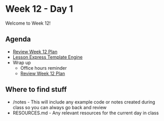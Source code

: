 # Week 12 - Day 1

Welcome to Week 12!

## Agenda

- [Review Week 12 Plan](https://learn.digitalcrafts.com/flex/#_11-13-backend-foundations)
- [Lesson Express Template Engine](https://learn.digitalcrafts.com/flex/lessons/back-end-foundations/express-template-engine/)
- Wrap up
  - Office hours reminder
  - [Review Week 12 Plan](https://learn.digitalcrafts.com/flex/#_11-13-backend-foundations)

## Where to find stuff
- /notes - This will include any example code or notes created during class so you can always go back and review
- RESOURCES.md - Any relevant resources for the current day in class


